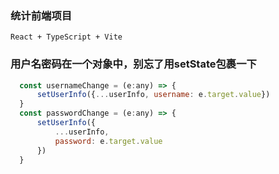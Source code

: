 ### 统计前端项目

`React + TypeScript + Vite`

### 用户名密码在一个对象中，别忘了用setState包裹一下
```jsx
  const usernameChange = (e:any) => {
      setUserInfo({...userInfo, username: e.target.value})
  }
  const passwordChange = (e:any) => {
      setUserInfo({
          ...userInfo,
          password: e.target.value
      })
  }
```